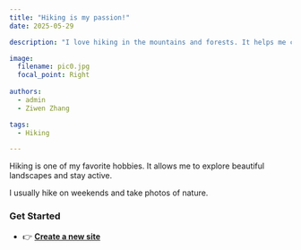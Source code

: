 ```yaml
---
title: "Hiking is my passion!"
date: 2025-05-29

description: "I love hiking in the mountains and forests. It helps me connect with nature."

image:
  filename: pic0.jpg
  focal_point: Right
  
authors:
  - admin
  - Ziwen Zhang

tags:
  - Hiking

---
```

Hiking is one of my favorite hobbies. It allows me to explore beautiful landscapes and stay active.

I usually hike on weekends and take photos of nature.

### Get Started
- 👉 [**Create a new site**](https://hugoblox.com/templates/)